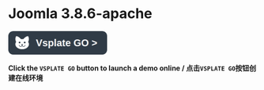 # Joomla 3.8.6-apache

<a href="https://www.vsplate.com/?docker-compose=https://github.com/vsplate/dcenvs/joomla/3.8.6-apache"><img alt="VSPLATE GO" src="https://raw.githubusercontent.com/vsplate/images/master/vsgo_btn.png" width="200px"></a>

**Click the `VSPLATE GO` button to launch a demo online / 点击`VSPLATE GO`按钮创建在线环境**